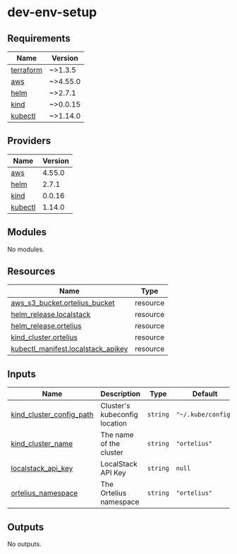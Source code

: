 # dev-env-setup

<!-- BEGINNING OF PRE-COMMIT-TERRAFORM DOCS HOOK -->
## Requirements

| Name | Version |
|------|---------|
| <a name="requirement_terraform"></a> [terraform](#requirement\_terraform) | ~>1.3.5 |
| <a name="requirement_aws"></a> [aws](#requirement\_aws) | ~>4.55.0 |
| <a name="requirement_helm"></a> [helm](#requirement\_helm) | ~>2.7.1 |
| <a name="requirement_kind"></a> [kind](#requirement\_kind) | ~>0.0.15 |
| <a name="requirement_kubectl"></a> [kubectl](#requirement\_kubectl) | ~>1.14.0 |

## Providers

| Name | Version |
|------|---------|
| <a name="provider_aws"></a> [aws](#provider\_aws) | 4.55.0 |
| <a name="provider_helm"></a> [helm](#provider\_helm) | 2.7.1 |
| <a name="provider_kind"></a> [kind](#provider\_kind) | 0.0.16 |
| <a name="provider_kubectl"></a> [kubectl](#provider\_kubectl) | 1.14.0 |

## Modules

No modules.

## Resources

| Name | Type |
|------|------|
| [aws_s3_bucket.ortelius_bucket](https://registry.terraform.io/providers/hashicorp/aws/latest/docs/resources/s3_bucket) | resource |
| [helm_release.localstack](https://registry.terraform.io/providers/hashicorp/helm/latest/docs/resources/release) | resource |
| [helm_release.ortelius](https://registry.terraform.io/providers/hashicorp/helm/latest/docs/resources/release) | resource |
| [kind_cluster.ortelius](https://registry.terraform.io/providers/tehcyx/kind/latest/docs/resources/cluster) | resource |
| [kubectl_manifest.localstack_apikey](https://registry.terraform.io/providers/gavinbunney/kubectl/latest/docs/resources/manifest) | resource |

## Inputs

| Name | Description | Type | Default | Required |
|------|-------------|------|---------|:--------:|
| <a name="input_kind_cluster_config_path"></a> [kind\_cluster\_config\_path](#input\_kind\_cluster\_config\_path) | Cluster's kubeconfig location | `string` | `"~/.kube/config"` | no |
| <a name="input_kind_cluster_name"></a> [kind\_cluster\_name](#input\_kind\_cluster\_name) | The name of the cluster | `string` | `"ortelius"` | no |
| <a name="input_localstack_api_key"></a> [localstack\_api\_key](#input\_localstack\_api\_key) | LocalStack API Key | `string` | `null` | no |
| <a name="input_ortelius_namespace"></a> [ortelius\_namespace](#input\_ortelius\_namespace) | The Ortelius namespace | `string` | `"ortelius"` | no |

## Outputs

No outputs.
<!-- END OF PRE-COMMIT-TERRAFORM DOCS HOOK -->
